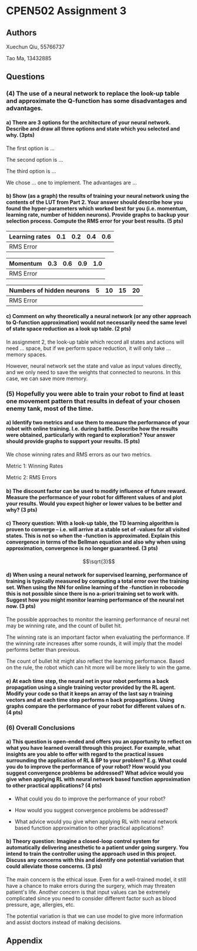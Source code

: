 # CPEN502 Assignment 3

## Authors

Xuechun Qiu, 55766737

Tao Ma, 13432885

## Questions

### (4) The use of a neural network to replace the look-up table and approximate the Q-function has some disadvantages and advantages.

#### a) There are 3 options for the architecture of your neural network. Describe and draw all three options and state which you selected and why. (3pts)

The first option is ...

The second option is ...

The third option is ...


We chose ... one to implement. The advantages are ...


#### b) Show (as a graph) the results of training your neural network using the contents of the LUT from Part 2. Your answer should describe how you found the hyper-parameters which worked best for you (i.e. momentum, learning rate, number of hidden neurons). Provide graphs to backup your selection process. Compute the RMS error for your best results. (5 pts)


| Learning rates | 0.1 | 0.2 | 0.4 | 0.6 |
|----------------|-----|-----|-----|-----|
| RMS Error      |     |     |     |     |

| Momentum  | 0.3 | 0.6 | 0.9 | 1.0 |
|-----------|-----|-----|-----|-----|
| RMS Error |     |     |     |     |

| Numbers of hidden neurons | 5   | 10  | 15  | 20  |
|---------------------------|-----|-----|-----|-----|
| RMS Error                 |     |     |     |     |

#### c) Comment on why theoretically a neural network (or any other approach to Q-function approximation) would not necessarily need the same level of state space reduction as a look up table. (2 pts)

In assignment 2, the look-up table which record all states and actions will need ... space, but if we perform space reduction, it will only take ... memory spaces.

However, neural network set the state and value as input values directly, and we only need to save the weights that connected to neurons. In this case, we can save more memory.


### (5) Hopefully you were able to train your robot to find at least one movement pattern that results in defeat of your chosen enemy tank, most of the time.

#### a) Identify two metrics and use them to measure the performance of your robot with online training. I.e. during battle. Describe how the results were obtained, particularly with regard to exploration? Your answer should provide graphs to support your results. (5 pts)

We chose winning rates and RMS errors as our two metrics. 

Metric 1: Winning Rates


Metric 2: RMS Errors



#### b) The discount factor can be used to modify influence of future reward. Measure the performance of your robot for different values of  and plot your results. Would you expect higher or lower values to be better and why? (3 pts)


#### c) Theory question: With a look-up table, the TD learning algorithm is proven to converge – i.e. will arrive at a stable set of -values for all visited states. This is not so when the -function is approximated. Explain this convergence in terms of the Bellman equation and also why when using approximation, convergence is no longer guaranteed. (3 pts)

```math
\sqrt{3}
```

#### d) When using a neural network for supervised learning, performance of training is typically measured by computing a total error over the training set. When using the NN for online learning of the -function in robocode this is not possible since there is no a-priori training set to work with. Suggest how you might monitor learning performance of the neural net now. (3 pts)

The possible approaches to monitor the learning performance of neural net may be winning rate, and the count of bullet hit.

The winning rate is an important factor when evaluating the performance. If the winning rate increases after some rounds, it will imply that the model performs better than previous. 

The count of bullet hit might also reflect the learning performance. Based on the rule, the robot which can hit more will be more likely to win the game. 


#### e) At each time step, the neural net in your robot performs a back propagation using a single training vector provided by the RL agent. Modify your code so that it keeps an array of the last say n training vectors and at each time step performs n back propagations. Using graphs compare the performance of your robot for different values of n. (4 pts)



### (6) Overall Conclusions

#### a) This question is open-ended and offers you an opportunity to reflect on what you have learned overall through this project. For example, what insights are you able to offer with regard to the practical issues surrounding the application of RL & BP to your problem? E.g. What could you do to improve the performance of your robot? How would you suggest convergence problems be addressed? What advice would you give when applying RL with neural network based function approximation to other practical applications? (4 pts)

- What could you do to improve the performance of your robot?


- How would you suggest convergence problems be addressed?


- What advice would you give when applying RL with neural network based function approximation to other practical applications?




#### b) Theory question: Imagine a closed-loop control system for automatically delivering anesthetic to a patient under going surgery. You intend to train the controller using the approach used in this project. Discuss any concerns with this and identify one potential variation that could alleviate those concerns. (3 pts)

The main concern is the ethical issue. Even for a well-trained model, it still have a chance to make errors during the surgery, which may threaten patient's life. 
Another concern is that input values can be extremely complicated since you need to consider different factor such as blood pressure, age, allergies, etc. 

The potential variation is that we can use model to give more information and assist doctors instead of making decisions.

## Appendix
